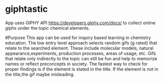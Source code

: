 # giphtastic
App uses GIPHY API https://developers.giphy.com/docs/ to collect online giphs under the topic chemical elements. 

#Purpose
This app can be used for inquiry based learning in chemistry education. The low entry level approach selects random gifs (g rated) that relate to the searched element. These include molecular models, natural appearance,experiments, production processes, areas of usage, etc. Gifs that relate only indirectly to the topic can still be fun and help to memorize names or reflect preconcepts in society. The fastest way to check for proper findings is if the element is stated in the title. If the element is not in the title,the gif maybe misleading. 

